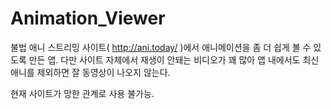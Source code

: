 # Animation_Viewer

불법 애니 스트리밍 사이트( http://ani.today/ )에서 애니메이션을 좀 더 쉽게 볼 수 있도록 만든 앱.
다만 사이트 자체에서 재생이 안돼는 비디오가 꽤 많아 앱 내에서도 최신애니를 제외하면 잘 동영상이 나오지 않는다.

현재 사이트가 망한 관계로 사용 불가능.
